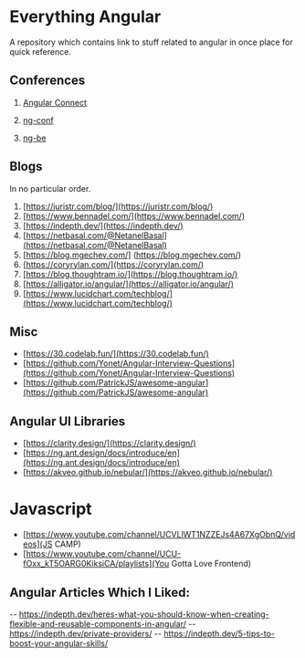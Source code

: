 # Everything Angular
A repository which contains link to stuff related to angular in once place for quick reference.


## Conferences
1. [Angular Connect](https://www.youtube.com/channel/UCzrskTiT_ObAk3xBkVxMz5g) 
 
2. [ng-conf](https://www.youtube.com/channel/UCm9iiIfgmVODUJxINecHQkA) 

3. [ng-be]([https://www.youtube.com/channel/UCnMfZM2S3QgbFvOyet5PMmQ/playlists](https://www.youtube.com/channel/UCnMfZM2S3QgbFvOyet5PMmQ/playlists))

## Blogs
In no particular order.
1. [https://juristr.com/blog/](https://juristr.com/blog/)
2. [https://www.bennadel.com/](https://www.bennadel.com/)
3. [https://indepth.dev/](https://indepth.dev/)
4. [https://netbasal.com/@NetanelBasal](https://netbasal.com/@NetanelBasal)
5. [https://blog.mgechev.com/] (https://blog.mgechev.com/)
6. [https://coryrylan.com/](https://coryrylan.com/)
7. [https://blog.thoughtram.io/](https://blog.thoughtram.io/)
8. [https://alligator.io/angular/](https://alligator.io/angular/)
9. [https://www.lucidchart.com/techblog/](https://www.lucidchart.com/techblog/)

## Misc
- [https://30.codelab.fun/](https://30.codelab.fun/)
- [https://github.com/Yonet/Angular-Interview-Questions](https://github.com/Yonet/Angular-Interview-Questions)
- [https://github.com/PatrickJS/awesome-angular](https://github.com/PatrickJS/awesome-angular)

## Angular UI Libraries

- [https://clarity.design/](https://clarity.design/)
- [https://ng.ant.design/docs/introduce/en](https://ng.ant.design/docs/introduce/en)
- [https://akveo.github.io/nebular/](https://akveo.github.io/nebular/)


# Javascript
- [https://www.youtube.com/channel/UCVLlWT1NZZEJs4A67XgObnQ/videos](JS CAMP)
- [https://www.youtube.com/channel/UCU-fOxx_kT5OARG0KiksiCA/playlists](You Gotta Love Frontend)

## Angular Articles Which I Liked:
-- https://indepth.dev/heres-what-you-should-know-when-creating-flexible-and-reusable-components-in-angular/
-- https://indepth.dev/private-providers/
-- https://indepth.dev/5-tips-to-boost-your-angular-skills/
